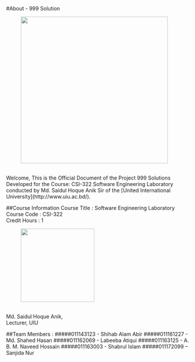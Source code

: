#About - 999 Solution
<figure>
  <img src="http://uiu.ac.bd/wp-content/uploads/2015/12/header-logo.png" width="400" />
  <figcaption></figcaption>
</figure>  
<br>Welcome, This is the Official Document of the Project 999 Solutions Developed for the Course: CSI-322 Software Engineering Laboratory conducted by Md. Saidul Hoque Anik Sir of the [United International University](http://www.uiu.ac.bd/).


##Course Information
Course Title : Software Engineering Laboratory
<br>Course Code : CSI-322
<br>Credit Hours : 1
<figure>
  <img src="http://cse.uiu.ac.bd/wp-content/uploads/sites/2/2021/04/Saidul.jpg" width="200" />
  <figcaption></figcaption>
</figure>  
<br> Md. Saidul Hoque Anik, 
<br> Lecturer, UIU

##Team Members : 
#####011143123 - Shihab Alam Abir
#####011161227 - Md. Shahed Hasan
#####011162069 - Labeeba Atiqui
#####011163125 - A. B. M. Naveed Hossain
#####011163003 - Shabrul Islam
#####011172099 – Sanjida Nur 




